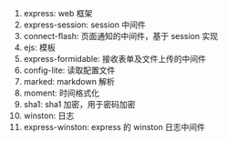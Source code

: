 1. express: web 框架
2. express-session: session 中间件
3. connect-flash: 页面通知的中间件，基于 session 实现
4. ejs: 模板
5. express-formidable: 接收表单及文件上传的中间件
6. config-lite: 读取配置文件
7. marked: markdown 解析
8. moment: 时间格式化
9. sha1: sha1 加密，用于密码加密
10. winston: 日志
11. express-winston: express 的 winston 日志中间件